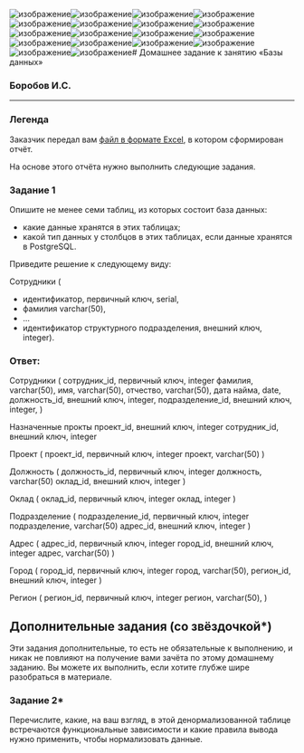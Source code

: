 ![изображение](https://github.com/Borobov/05-Data-storage-and-transmission-systems-/assets/122168309/f2aae7d2-2753-438f-8000-26a5dd8eeb83)![изображение](https://github.com/Borobov/05-Data-storage-and-transmission-systems-/assets/122168309/2aead15d-d193-42c8-bab3-53b0d719450e)![изображение](https://github.com/Borobov/05-Data-storage-and-transmission-systems-/assets/122168309/2095459a-949d-4989-ac90-274d5dfe3f5e)![изображение](https://github.com/Borobov/05-Data-storage-and-transmission-systems-/assets/122168309/afdcf2a8-370d-4750-9553-4ef7ebf0e80c)![изображение](https://github.com/Borobov/05-Data-storage-and-transmission-systems-/assets/122168309/2116fb45-2bc5-4d77-8cc5-7f3b5576632b)![изображение](https://github.com/Borobov/05-Data-storage-and-transmission-systems-/assets/122168309/e34aa96f-1cad-4ac6-a420-7d926734d2ac)![изображение](https://github.com/Borobov/05-Data-storage-and-transmission-systems-/assets/122168309/b62baffa-e475-4635-af1b-f1fc9fe894d0)![изображение](https://github.com/Borobov/05-Data-storage-and-transmission-systems-/assets/122168309/5a6e4f36-506e-4bc1-a442-a5b46b4fe31f)![изображение](https://github.com/Borobov/05-Data-storage-and-transmission-systems-/assets/122168309/4dfcccfa-4723-40df-a494-cfbf6a9761b6)![изображение](https://github.com/Borobov/05-Data-storage-and-transmission-systems-/assets/122168309/2eed9dbd-7ea1-471f-860d-b741deec1b12)![изображение](https://github.com/Borobov/05-Data-storage-and-transmission-systems-/assets/122168309/81eb5ffd-32e5-43f3-b384-3d86f5ecb095)![изображение](https://github.com/Borobov/05-Data-storage-and-transmission-systems-/assets/122168309/4a978b94-5fe8-4f78-94d1-2a2295cd6d32)![изображение](https://github.com/Borobov/05-Data-storage-and-transmission-systems-/assets/122168309/5201aa24-1a36-4153-8aa6-07b959cb2f2a)![изображение](https://github.com/Borobov/05-Data-storage-and-transmission-systems-/assets/122168309/cb65cb55-8eea-4c01-b7ac-e7a370b230a4)![изображение](https://github.com/Borobov/05-Data-storage-and-transmission-systems-/assets/122168309/46732051-d6c4-473d-bc47-887e12ef2edb)![изображение](https://github.com/Borobov/05-Data-storage-and-transmission-systems-/assets/122168309/4b05f2dd-2a97-4a49-9d70-793a913b86b5)![изображение](https://github.com/Borobov/05-Data-storage-and-transmission-systems-/assets/122168309/f53a5e60-4e8d-4eda-b94f-17b570275f9f)![изображение](https://github.com/Borobov/05-Data-storage-and-transmission-systems-/assets/122168309/b20573d4-2331-4f8f-9236-020e26f5f9cf)# Домашнее задание к занятию «Базы данных»

### Боробов И.С.

---
### Легенда

Заказчик передал вам [файл в формате Excel](https://github.com/netology-code/sdb-homeworks/blob/main/resources/hw-12-1.xlsx), в котором сформирован отчёт. 

На основе этого отчёта нужно выполнить следующие задания.

### Задание 1

Опишите не менее семи таблиц, из которых состоит база данных:

- какие данные хранятся в этих таблицах;
- какой тип данных у столбцов в этих таблицах, если данные хранятся в PostgreSQL.

Приведите решение к следующему виду:

Сотрудники (

- идентификатор, первичный ключ, serial,
- фамилия varchar(50),
- ...
- идентификатор структурного подразделения, внешний ключ, integer).

### Ответ:

Сотрудники (
сотрудник_id, первичный ключ, integer
фамилия, varchar(50),
имя, varchar(50),
отчество, varchar(50),
дата найма, date,
должность_id, внешний ключ, integer,
подразделение_id, внешний ключ, integer,
)

Назначенные прокты
проект_id, внешний ключ, integer
сотрудник_id, внешний ключ, integer

Проект (
проект_id, первичный ключ, integer
проект, varchar(50)
)

Должность (
должность_id, первичный ключ, integer
должность,  varchar(50)
оклад_id, внешний ключ, integer
)

Оклад (
оклад_id, первичный ключ, integer
оклад, integer
)

Подразделение (
подразделение_id, первичный ключ, integer
подразделение, varchar(50)
адрес_id, внешний ключ, integer
)

Адрес (
адрес_id, первичный ключ, integer
город_id, внешний ключ, integer
адрес, varchar(50)
)

Город (
город_id, первичный ключ, integer
город, varchar(50),
регион_id, внешний ключ, integer
)

Регион (
регион_id, первичный ключ, integer
регион, varchar(50),
)


## Дополнительные задания (со звёздочкой*)
Эти задания дополнительные, то есть не обязательные к выполнению, и никак не повлияют на получение вами зачёта по этому домашнему заданию. Вы можете их выполнить, если хотите глубже шире разобраться в материале.


### Задание 2*

Перечислите, какие, на ваш взгляд, в этой денормализованной таблице встречаются функциональные зависимости и какие правила вывода нужно применить, чтобы нормализовать данные.
